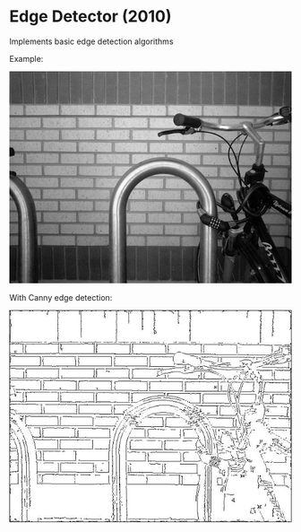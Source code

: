 # Edge Detector (2010)

Implements basic edge detection algorithms

Example:

![BIKE](Bikesgray.jpg)

With Canny edge detection:

![BIKE_After](Bikesgray%20canny%20T%2030%20LT%205%20S%202%20after%20correction.jpg)
